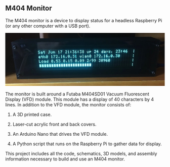 M404 Monitor
------------

The M404 monitor is a device to display status for a headless
Raspberry Pi (or any other computer with a USB port).

![M404 Monitor in use](doc/photos/1-in-use-small.jpg)

The monitor is built around a Futaba M404SD01 Vacuum Fluorescent
Display (VFD) module. This module has a display of 40 characters by 4
lines. In addition to the VFD module, the monitor consists of:

1. A 3D printed case.

2. Laser-cut acrylic front and back covers.

2. An Arduino Nano that drives the VFD module.

3. A Python script that runs on the Raspberry Pi to gather data for
   display.

This project includes all the code, schematics, 3D models, and assembly 
information necessary to build and use an M404 monitor.